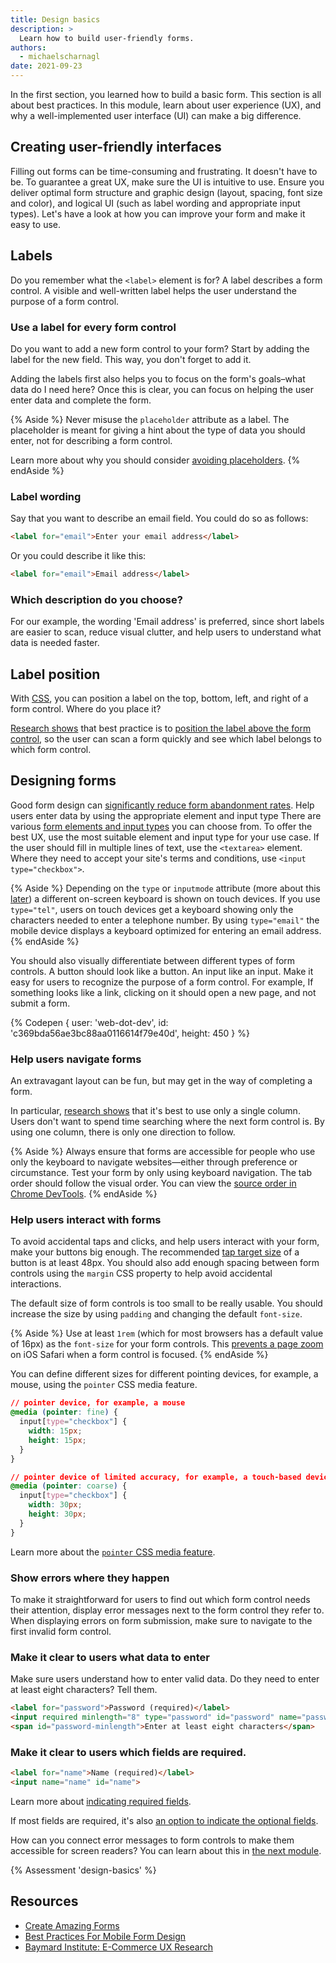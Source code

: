 ```yaml
---
title: Design basics
description: >
  Learn how to build user-friendly forms.
authors:
  - michaelscharnagl
date: 2021-09-23
---
```


In the first section, you learned how to build a basic form.
This section is all about best practices.
In this module, learn about user experience (UX),
and why a well-implemented user interface (UI) can make a big difference.

## Creating user-friendly interfaces

Filling out forms can be time-consuming and frustrating.
It doesn't have to be.
To guarantee a great UX, make sure the UI is intuitive to use.
Ensure you deliver optimal form structure and graphic design (layout, spacing, font size and color),
and logical UI (such as label wording and appropriate input types).
Let's have a look at how you can improve your form and make it easy to use.

## Labels

Do you remember what the `<label>` element is for?
A label describes a form control.
A visible and well-written label helps the user understand the purpose of a form control.

### Use a label for every form control

Do you want to add a new form control to your form?
Start by adding the label for the new field.
This way, you don't forget to add it.

Adding the labels first also helps you to focus on the form's goals–what data do I need here?
Once this is clear, you can focus on helping the user enter data and complete the form.

{% Aside %}
Never misuse the `placeholder` attribute as a label.
The placeholder is meant for giving a hint about the type of data you should enter,
not for describing a form control.

Learn more about why you should consider
[avoiding placeholders](https://www.smashingmagazine.com/2018/06/placeholder-attribute/).
{% endAside %}

### Label wording

Say that you want to describe an email field. You could do so as follows:

```html
<label for="email">Enter your email address</label>
```

Or you could describe it like this:

```html
<label for="email">Email address</label>
```

### Which description do you choose?

For our example, the wording 'Email address' is preferred,
since short labels are easier to scan, reduce visual clutter,
and help users to understand what data is needed faster.

## Label position

With [CSS](/learn/forms/css/styling),
you can position a label on the top, bottom, left, and right of a form control.
Where do you place it?

[Research shows](https://ai.googleblog.com/2014/07/simple-is-better-making-your-web-forms.html)
that best practice is to
[position the label above the form control](https://www.uxmatters.com/mt/archives/2006/07/label-placement-in-forms.php),
so the user can scan a form quickly and see which label belongs to which form control.

## Designing forms

Good form design can
[significantly reduce form abandonment rates](https://baymard.com/blog/checkout-flow-average-form-fields).
Help users enter data by using the appropriate element and input type
There are various
[form elements and input types](/learn/forms/form-elements) you can choose from.
To offer the best UX, use the most suitable element and input type for your use case.
If the user should fill in multiple lines of text, use the `<textarea>` element.
Where they need to accept your site's terms and conditions, use `<input type="checkbox">`.

{% Aside %}
Depending on the `type` or `inputmode` attribute (more about this
[later](/learn/forms/attributes#inputmode))
a different on-screen keyboard is shown on touch devices.
If you use `type="tel"`, users on touch devices get a keyboard showing only the characters needed to enter a telephone number.
By using `type="email"` the mobile device displays a keyboard optimized for entering an email address.
{% endAside %}

You should also visually differentiate between different types of form controls.
A button should look like a button.
An input like an input.
Make it easy for users to recognize the purpose of a form control.
For example, If something looks like a link, clicking on it should open a new page,
and not submit a form.

{% Codepen {
  user: 'web-dot-dev',
  id: 'c369bda56ae3bc88aa0116614f79e40d',
  height: 450
} %}

### Help users navigate forms

An extravagant layout can be fun, but may get in the way of completing a form.

In particular,
[research shows](https://baymard.com/blog/avoid-multi-column-forms)
that it's best to use only a single column.
Users don't want to spend time searching where the next form control is.
By using one column, there is only one direction to follow.

{% Aside %}
Always ensure that forms are accessible for people who use only the keyboard to navigate websites—either through preference or circumstance.
Test your form by only using keyboard navigation.
The tab order should follow the visual order.
You can view the
[source order in Chrome DevTools](https://developer.chrome.com/blog/new-in-devtools-92/#source-order).
{% endAside %}

### Help users interact with forms

To avoid accidental taps and clicks,
and help users interact with your form, make your buttons big enough.
The recommended
[tap target size](/accessible-tap-targets/) of a button is at least 48px.
You should also add enough spacing between form controls using the `margin`
CSS property to help avoid accidental interactions.

The default size of form controls is too small to be really usable. You should increase the size by using `padding` and changing the default `font-size`.

{% Aside %}
Use at least `1rem` (which for most browsers has a default value of 16px)
as the `font-size` for your form controls.
This [prevents a page zoom](https://css-tricks.com/16px-or-larger-text-prevents-ios-form-zoom/)
on iOS Safari when a form control is focused.
{% endAside %}

You can define different sizes for different pointing devices,
for example, a mouse, using the  `pointer` CSS media feature.

```css
// pointer device, for example, a mouse
@media (pointer: fine) {
  input[type="checkbox"] {
    width: 15px;
    height: 15px;
  }
}

// pointer device of limited accuracy, for example, a touch-based device
@media (pointer: coarse) {
  input[type="checkbox"] {
    width: 30px;
    height: 30px;
  }
}
```

Learn more about the
[`pointer` CSS media feature](https://developer.mozilla.org/en-US/docs/Web/CSS/@media/pointer).

### Show errors where they happen

To make it straightforward for users to find out which form control needs their attention,
display error messages next to the form control they refer to.
When displaying errors on form submission, make sure to navigate to the first invalid form control.

### Make it clear to users what data to enter

Make sure users understand how to enter valid data.
Do they need to enter at least eight characters? Tell them.

```html
<label for="password">Password (required)</label>
<input required minlength="8" type="password" id="password" name="password" aria-describedby="password-minlength">
<span id="password-minlength">Enter at least eight characters</span>
```

### Make it clear to users which fields are required.

```html
<label for="name">Name (required)</label>
<input name="name" id="name">
```

Learn more about
[indicating required fields](https://www.deque.com/blog/anatomy-of-accessible-forms-required-form-fields/).

If most fields are required,
it's also
[an option to indicate the optional fields](https://www.lukew.com/ff/entry.asp?725).

How can you connect error messages to form controls to make them accessible for screen readers?
You can learn about this in [the next module](/learn/forms/accessibility).

{% Assessment 'design-basics' %}


## Resources

- [Create Amazing Forms](https://developers.google.com/web/fundamentals/design-and-ux/input/forms)
- [Best Practices For Mobile Form Design](https://www.smashingmagazine.com/2018/08/best-practices-for-mobile-form-design/)
- [Baymard Institute: E-Commerce UX Research](https://baymard.com/blog)
